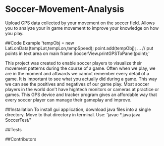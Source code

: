 # Soccer-Movement-Analysis

Upload GPS data collected by your movement on the soccer field. Allows you to analyze your in game movement 
to improve your knowledge on how you play.


##Code Example
                'tempObj = new LatLonData(tempLat,tempLon,tempSpeed);
                point.add(tempObj);
                ...
                // put points in text area on main frame
                SoccerView.printGPSToPanel(point);'
                
This project was created to enable soccer players to visualize their movement patterns during the course of a game. Often
when we play, we are in the moment and aftwards we cannot remember every detail of a game. It is important to see what you
actually did during a game. This way we can see the positives and negatives of our game play. Most soccer players in the world
don't have hightech monitors or cameras at practice or games. This GPS device and tracker program gives an affordable way that
every soccer player can manage their gameplay and improve.

##Installation
To install gui application, download java files into a single directory. Move to that directory in terminal. Use:
    'javac *.java
    java SoccerTest/'

##Tests

##Contributors
